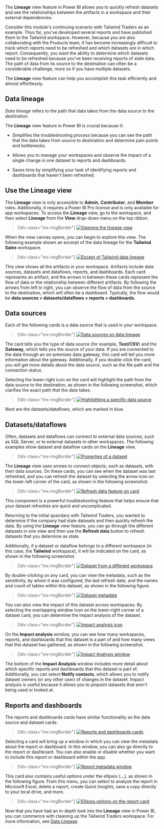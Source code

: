The **Lineage** view feature in Power BI allows you to quickly refresh datasets and see the relationships between the artifacts in a workspace and their external dependencies. 

Consider this module's continuing scenario with Tailwind Traders as an example. Thus far, you've developed several reports and have published them to the Tailwind workspace. However, because you are also collaborating with the Products team, it has become increasingly difficult to track which reports need to be refreshed and which datasets are in which report. Consequently, you want the ability to determine which datasets need to be refreshed because you've been receiving reports of stale data. The path of data from its source to the destination can often be a considerable challenge, more so if you have multiple datasets. 

The **Lineage** view feature can help you accomplish this task efficiently and almost effortlessly.


## Data lineage 

*Data lineage* refers to the path that data takes from the data source to the destination.

The **Lineage** view feature in Power BI is crucial because it:

-   Simplifies the troubleshooting process because you can see the path that the data takes from source to destination and determine pain points and bottlenecks.

-   Allows you to manage your workspaces and observe the impact of a single change in one dataset to reports and dashboards.

-   Saves time by simplifying your task of identifying reports and dashboards that haven't been refreshed.


## Use the Lineage view

The **Lineage** view is only accessible to **Admin**, **Contributor**, and **Member** roles. Additionally, it requires a Power BI Pro license and is only available for app workspaces. To access the **Lineage** view, go to the workspace, and then select **Lineage** from the **View** drop-down menu on the top ribbon.

> [!div class="mx-imgBorder"]
> [![Opening the lineage view](../media/05-opening-lineage-view-ssm.png)](../media/05-opening-lineage-view-ssm.png#lightbox)

When the view canvas opens, you can begin to explore this view. The following example shown an excerpt of the data lineage for the **Tailwind Sales** workspace.

> [!div class="mx-imgBorder"]
> [![Except of Tailwind data lineage](../media/05-excerpt-lineage-ssm.png)](../media/05-excerpt-lineage-ssm.png#lightbox)

This view shows all the artifacts in your workspace. Artifacts include data sources, datasets and dataflows, reports, and dashboards. Each card represents an artifact, and the arrows in between these cards represent the flow of data or the relationship between different artifacts. By following the arrows from left to right, you can observe the flow of data from the source to the destination, which will often be a dashboard. Typically, the flow would be **data sources > datasets/dataflows > reports > dashboards**. 


## Data sources

Each of the following cards is a data source that is used in your workspace.

> [!div class="mx-imgBorder"]
> [![Data sources on data lineage](../media/05-datasets-dataflows-lineage-view-3-ss.png)](../media/05-datasets-dataflows-lineage-view-3-ss.png#lightbox)

The card tells you the type of data source (for example, **Text/CSV**) and the **Gateway**, which tells you the source of your data. If you are connected to the data through an on-premises data gateway, this card will tell you more information about the gateway. Additionally, if you double-click the card, you will get more details about the data source, such as the file path and the connection status. 

Selecting the lower-right icon on the card will highlight the path from the data source to the destination, as shown in the following screenshot, which clarifies the exact path that the data takes.

> [!div class="mx-imgBorder"]
> [![Highlighting a specific data source](../media/05-card-icon-detail-ssm.png)](../media/05-card-icon-detail-ssm.png#lightbox)

Next are the datasets/dataflows, which are marked in blue.

## Datasets/dataflows

Often, datasets and dataflows can connect to external data sources, such as SQL Server, or to external datasets in other workspaces. The following examples show dataset and dataflow cards on the **Lineage** view.

> [!div class="mx-imgBorder"]
> [![Properties of a dataset](../media/05-dataset-from-different-workspace-4-ssm.png)](../media/05-dataset-from-different-workspace-4-ssm.png#lightbox)

The **Lineage** view uses arrows to connect objects, such as datasets, with their data sources. On these cards, you can see when the dataset was last refreshed, and you can refresh the dataset by selecting the arrow icon on the lower-left corner of the card, as shown in the following screenshot.

> [!div class="mx-imgBorder"]
> [![Refresh data feature on card](../media/05-opening-lineage-view-1-ssm.png)](../media/05-opening-lineage-view-1-ssm.png#lightbox)

This component is a powerful troubleshooting feature that helps ensure that your dataset refreshes are quick and uncomplicated. 

Returning to the initial quandary with Tailwind Traders, you wanted to determine if the company had stale datasets and then quickly refresh the data. By using the **Lineage** view feature, you can go through the different datasets in one view and then use the **Refresh data** button to refresh datasets that you determine as stale.

Additionally, if a dataset or dataflow belongs to a different workspace (in this case, the **Tailwind** workspace), it will be indicated on the card, as shown in the following screenshot.

> [!div class="mx-imgBorder"]
> [![Dataset from a different workspace](../media/05-card-metadata-4-ssm.png)](../media/05-card-metadata-4-ssm.png#lightbox)

By double-clicking on any card, you can view the metadata, such as the sensitivity, by whom it was configured, the last refresh date, and the names and count of tables within this dataset, as shown in the following figure.

> [!div class="mx-imgBorder"]
> [![Dataset metadata](../media/05-card-icon-detail-2-ssm.png)](../media/05-card-icon-detail-2-ssm.png#lightbox)

You can also view the impact of this dataset across workspaces. By selecting the overlapping window icon on the lower-right corner of a dataset card, you can determine the impact analysis of the dataset.

> [!div class="mx-imgBorder"]
> [![Impact analysis icon](../media/05-impact-analysis-icon-5-ssm.png)](../media/05-impact-analysis-icon-5-ssm.png#lightbox)

On the **Impact analysis** window, you can see how many workspaces, reports, and dashboards that this dataset is a part of and how many views that this dataset has gathered, as shown in the following screenshot.

> [!div class="mx-imgBorder"]
> [![Impact Analysis window](../media/05-excerpt-lineage-2-ssm.png)](../media/05-excerpt-lineage-2-ssm.png#lightbox)

The bottom of the **Impact Analysis** window includes more detail about which specific reports and dashboards that this dataset is part of. Additionally, you can select **Notify contacts**, which allows you to notify dataset owners (or any other user) of changes in the dataset. Impact analysis is useful because it allows you to pinpoint datasets that aren't being used or looked at.

## Reports and dashboards 

The reports and dashboards cards have similar functionality as the data source and dataset cards.

> [!div class="mx-imgBorder"]
> [![Reports and dashboards cards](../media/05-report-metadata-7-ssm.png)](../media/05-report-metadata-7-ssm.png#lightbox)

Selecting a card will bring up a window in which you can view the metadata about the report or dashboard. In this window, you can also go directly to the report or dashboard. You can also enable or disable whether you want to include this report or dashboard within the app.

> [!div class="mx-imgBorder"]
> [![Report metadata window](../media/05-refresh-feature-card-8-ssm.png)](../media/05-refresh-feature-card-8-ssm.png#lightbox)

This card also contains useful options under the ellipsis (**...**), as shown in the following figure. From this menu, you can select to analyze the report in Microsoft Excel, delete a report, create Quick Insights, save a copy directly to your local drive, and more.

> [!div class="mx-imgBorder"]
> [![Ellipsis options on the report card](../media/05-ellipsis-on-report-card-ss.png)](../media/05-ellipsis-on-report-card-ss.png#lightbox)

Now that you have had an in-depth look into the **Lineage** view in Power BI, you can commence with cleaning up the Tailwind Traders workspace. For more information, see [Data Lineage](https://docs.microsoft.com/power-bi/collaborate-share/service-data-lineage/?azure-portal=true).
